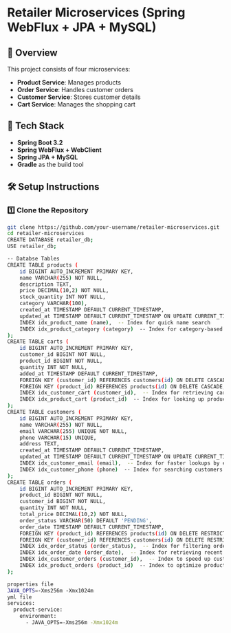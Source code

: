 # Retailer Microservices (Spring WebFlux + JPA + MySQL)

## 📌 Overview
This project consists of four microservices:
- **Product Service**: Manages products
- **Order Service**: Handles customer orders
- **Customer Service**: Stores customer details
- **Cart Service**: Manages the shopping cart

## 🚀 Tech Stack
- **Spring Boot 3.2**
- **Spring WebFlux + WebClient**
- **Spring JPA + MySQL**
- **Gradle** as the build tool

## 🛠 Setup Instructions

### 1️⃣ Clone the Repository
```bash
git clone https://github.com/your-username/retailer-microservices.git
cd retailer-microservices
CREATE DATABASE retailer_db;
USE retailer_db;

-- Databse Tables
CREATE TABLE products (
    id BIGINT AUTO_INCREMENT PRIMARY KEY,
    name VARCHAR(255) NOT NULL,
    description TEXT,
    price DECIMAL(10,2) NOT NULL,
    stock_quantity INT NOT NULL,
    category VARCHAR(100),
    created_at TIMESTAMP DEFAULT CURRENT_TIMESTAMP,
    updated_at TIMESTAMP DEFAULT CURRENT_TIMESTAMP ON UPDATE CURRENT_TIMESTAMP,
    INDEX idx_product_name (name),  -- Index for quick name search
    INDEX idx_product_category (category)  -- Index for category-based queries
);
CREATE TABLE carts (
    id BIGINT AUTO_INCREMENT PRIMARY KEY,
    customer_id BIGINT NOT NULL,
    product_id BIGINT NOT NULL,
    quantity INT NOT NULL,
    added_at TIMESTAMP DEFAULT CURRENT_TIMESTAMP,
    FOREIGN KEY (customer_id) REFERENCES customers(id) ON DELETE CASCADE,
    FOREIGN KEY (product_id) REFERENCES products(id) ON DELETE CASCADE,
    INDEX idx_customer_cart (customer_id),  -- Index for retrieving cart items per customer
    INDEX idx_product_cart (product_id)  -- Index for looking up products in carts
);
CREATE TABLE customers (
    id BIGINT AUTO_INCREMENT PRIMARY KEY,
    name VARCHAR(255) NOT NULL,
    email VARCHAR(255) UNIQUE NOT NULL,
    phone VARCHAR(15) UNIQUE,
    address TEXT,
    created_at TIMESTAMP DEFAULT CURRENT_TIMESTAMP,
    updated_at TIMESTAMP DEFAULT CURRENT_TIMESTAMP ON UPDATE CURRENT_TIMESTAMP,
    INDEX idx_customer_email (email),  -- Index for faster lookups by email
    INDEX idx_customer_phone (phone)  -- Index for searching customers by phone
);
CREATE TABLE orders (
    id BIGINT AUTO_INCREMENT PRIMARY KEY,
    product_id BIGINT NOT NULL,
    customer_id BIGINT NOT NULL,
    quantity INT NOT NULL,
    total_price DECIMAL(10,2) NOT NULL,
    order_status VARCHAR(50) DEFAULT 'PENDING',
    order_date TIMESTAMP DEFAULT CURRENT_TIMESTAMP,
    FOREIGN KEY (product_id) REFERENCES products(id) ON DELETE RESTRICT,
    FOREIGN KEY (customer_id) REFERENCES customers(id) ON DELETE RESTRICT,
    INDEX idx_order_status (order_status),  -- Index for filtering orders by status
    INDEX idx_order_date (order_date),  -- Index for retrieving recent orders
    INDEX idx_customer_orders (customer_id),  -- Index to speed up customer orders query
    INDEX idx_product_orders (product_id)  -- Index to optimize product-based order lookups
);

properties file 
JAVA_OPTS=-Xms256m -Xmx1024m
yml file
services:
  product-service:
    environment:
      - JAVA_OPTS=-Xms256m -Xmx1024m




